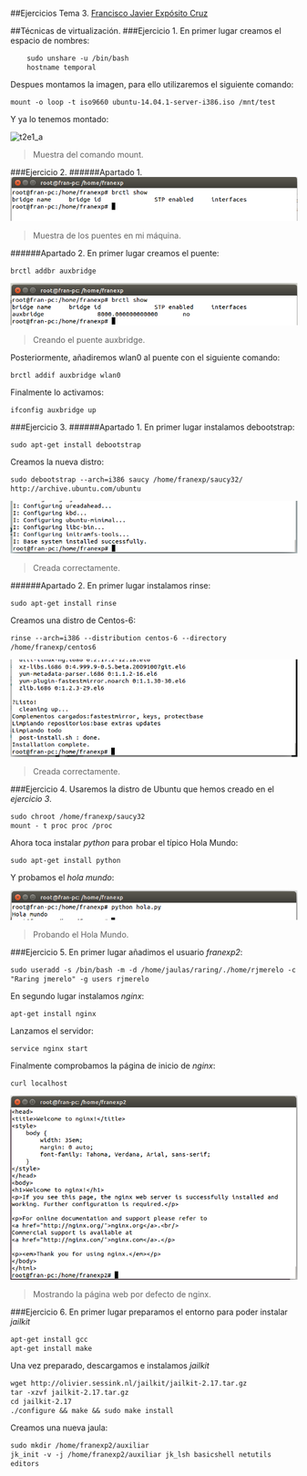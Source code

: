 ##Ejercicios Tema 3. [Francisco Javier Expósito Cruz](http://github.com/franexposito)

##Técnicas de virtualización.
###Ejercicio 1.
En primer lugar creamos el espacio de nombres:

		sudo unshare -u /bin/bash  
		hostname temporal

Despues montamos la imagen, para ello utilizaremos el siguiente comando:

	mount -o loop -t iso9660 ubuntu-14.04.1-server-i386.iso /mnt/test  

Y ya lo tenemos montado:

![t2e1_a](imagenes/t3e1_a.png)
> Muestra del comando mount.  

###Ejercicio 2.
######Apartado 1.
![t3e2_a](imagenes/t3e2_a.png)  
>Muestra de los puentes en mi máquina.  

######Apartado 2.
En primer lugar creamos el puente:

	brctl addbr auxbridge  

![t3e2_b](imagenes/t3e2_b.png)
> Creando el puente auxbridge.  

Posteriormente, añadiremos wlan0 al puente con el siguiente comando:  

	brctl addif auxbridge wlan0  

Finalmente lo activamos:  

	ifconfig auxbridge up  

###Ejercicio 3.
######Apartado 1.
En primer lugar instalamos debootstrap:  

	sudo apt-get install debootstrap  

Creamos la nueva distro:  

	sudo debootstrap --arch=i386 saucy /home/franexp/saucy32/ http://archive.ubuntu.com/ubuntu  

![t3e3_a](imagenes/t3e3_a.png)
>Creada correctamente.  

######Apartado 2.
En primer lugar instalamos rinse:

	sudo apt-get install rinse  

Creamos una distro de Centos-6:  

	rinse --arch=i386 --distribution centos-6 --directory /home/franexp/centos6  

![t3e3_b](imagenes/t3e3_b.png)  
>Creada correctamente.

###Ejercicio 4.
Usaremos la distro de Ubuntu que hemos creado en el *ejercicio 3*.

	sudo chroot /home/franexp/saucy32  
	mount - t proc proc /proc  

Ahora toca instalar *python* para probar el típico Hola Mundo:  

	sudo apt-get install python  

Y probamos el *hola mundo*:  

![t3e4_a](imagenes/t3e4_a.png)  
>Probando el Hola Mundo.  


###Ejercicio 5.
En primer lugar añadimos el usuario *franexp2*:

	sudo useradd -s /bin/bash -m -d /home/jaulas/raring/./home/rjmerelo -c "Raring jmerelo" -g users rjmerelo  

En segundo lugar instalamos *nginx*:

	apt-get install nginx  

Lanzamos el servidor:  

	service nginx start  

Finalmente comprobamos la página de inicio de *nginx*:  

	curl localhost  

![t3e5_a](imagenes/t3e5_a.png)  
>Mostrando la página web por defecto de nginx.


###Ejercicio 6.
En primer lugar preparamos el entorno para poder instalar *jailkit*  

	apt-get install gcc  
	apt-get install make  

Una vez preparado, descargamos e instalamos *jailkit*  

	wget http://olivier.sessink.nl/jailkit/jailkit-2.17.tar.gz  
	tar -xzvf jailkit-2.17.tar.gz  
	cd jailkit-2.17  
	./configure && make && sudo make install  

Creamos una nueva jaula:  

	sudo mkdir /home/franexp2/auxiliar
	jk_init -v -j /home/franexp2/auxiliar jk_lsh basicshell netutils editors  
